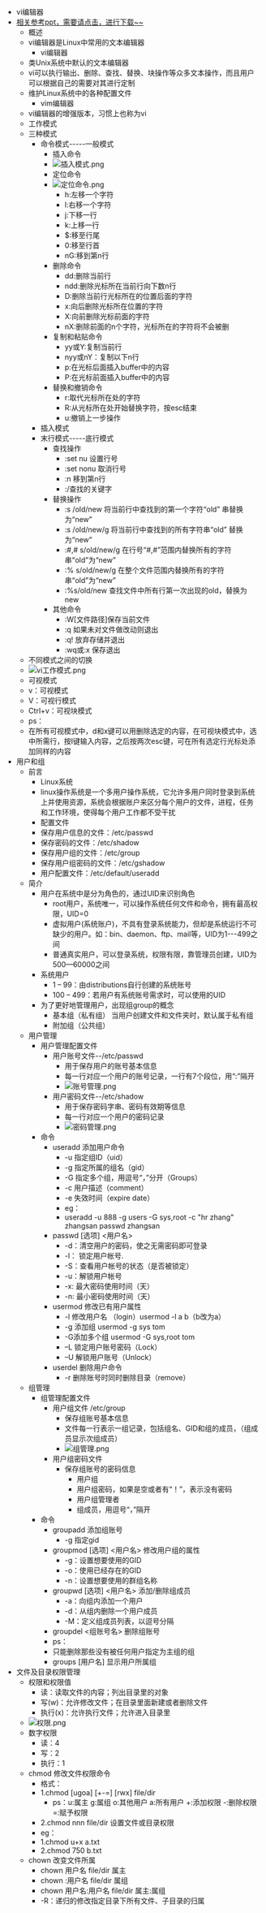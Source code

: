 * vi编辑器
* [相关参考ppt，需要请点击，进行下载~~](https://zmonely.github.io/zmOnely/firstWeek/vi.ppt)
	* 概述
	* vi编辑器是Linux中常用的文本编辑器
		* vi编辑器
	* 类Unix系统中默认的文本编辑器
	* vi可以执行输出、删除、查找、替换、块操作等众多文本操作，而且用户可以根据自己的需要对其进行定制
	* 维护Linux系统中的各种配置文件
		* vim编辑器
	* vi编辑器的增强版本，习惯上也称为vi
	* 工作模式
	* 三种模式
		* 命令模式-----一般模式
			* 插入命令
			* ![插入模式.png](https://upload-images.jianshu.io/upload_images/14467401-3918f03466eff784.png?imageMogr2/auto-orient/strip%7CimageView2/2/w/1240)
			* 定位命令
			* ![定位命令.png](https://upload-images.jianshu.io/upload_images/14467401-b5e47a5ecd838b45.png?imageMogr2/auto-orient/strip%7CimageView2/2/w/1240)
				* h:左移一个字符
				* l:右移一个字符
				* j:下移一行
				* k:上移一行
				* $:移至行尾
				* 0:移至行首
				* nG:移到第n行
			* 删除命令
				* dd:删除当前行
				* ndd:删除光标所在当前行向下数n行
				* D:删除当前行光标所在的位置后面的字符
				* x:向后删除光标所在位置的字符
				* X:向前删除光标前面的字符
				* nX:删除前面的n个字符，光标所在的字符将不会被删
			* 复制和粘贴命令
				* yy或Y:复制当前行
				* nyy或nY：复制以下n行
				* p:在光标后面插入buffer中的内容
				* P:在光标前面插入buffer中的内容
			* 替换和撤销命令
				* r:取代光标所在处的字符
				* R:从光标所在处开始替换字符，按esc结束
				* u:撤销上一步操作
		* 插入模式
		* 末行模式-----底行模式
			* 查找操作
				* :set nu	设置行号
				* :set nonu	取消行号
				* :n	移到第n行
				* :/查找的关键字
			* 替换操作
				* :s /old/new	将当前行中查找到的第一个字符“old” 串替换为“new”
				* :s /old/new/g	将当前行中查找到的所有字符串“old” 替换为“new”
				* :#,# s/old/new/g 	在行号“#,#”范围内替换所有的字符串“old”为“new”
				* :% s/old/new/g	在整个文件范围内替换所有的字符串“old”为“new”
				* :%s/old/new	查找文件中所有行第一次出现的old，替换为new
			* 其他命令
				* :W[文件路径]保存当前文件
				* :q 如果未对文件做改动则退出
				* :q! 放弃存储并退出
				* :wq或:x 保存退出
	* 不同模式之间的切换 
	* ![vi工作模式.png](https://upload-images.jianshu.io/upload_images/14467401-d74af935810e7d9c.png?imageMogr2/auto-orient/strip%7CimageView2/2/w/1240)
	* 可视模式
	* v：可视模式
	* V：可视行模式
	* Ctrl+v：可视块模式
	* ps：
	* 在所有可视模式中，d和x键可以用删除选定的内容，在可视块模式中，选中所需行，按I键输入内容，之后按两次esc键，可在所有选定行光标处添加同样的内容
* 用户和组
	* 前言
		* Linux系统
		* linux操作系统是一个多用户操作系统，它允许多用户同时登录到系统上并使用资源，系统会根据账户来区分每个用户的文件，进程，任务和工作环境，使得每个用户工作都不受干扰
		* 配置文件
		* 保存用户信息的文件：/etc/passwd
		* 保存密码的文件：/etc/shadow
		* 保存用户组的文件：/etc/group
		* 保存用户组密码的文件：/etc/gshadow
		* 用户配置文件：/etc/default/useradd
	* 简介
		* 用户在系统中是分为角色的，通过UID来识别角色
			* root用户，系统唯一，可以操作系统任何文件和命令，拥有最高权限，UID=0 
			* 虚拟用户(系统账户)，不具有登录系统能力，但却是系统运行不可缺少的用户。如：bin、daemon、ftp、mail等，UID为1---499之间
			* 普通真实用户，可以登录系统，权限有限，靠管理员创建，UID为500—60000之间
		* 系统用户
			* 1 – 99：由distributions自行创建的系统账号
			* 100 – 499：若用户有系统账号需求时，可以使用的UID
		* 为了更好地管理用户，出现组group的概念
			* 基本组（私有组） 当用户创建文件和文件夹时，默认属于私有组
			* 附加组（公共组）
	* 用户管理
		* 用户管理配置文件
			* 用户账号文件--/etc/passwd
				* 用于保存用户的账号基本信息
				* 每一行对应一个用户的账号记录，一行有7个段位，用“:”隔开
				* ![账号管理.png](https://upload-images.jianshu.io/upload_images/14467401-4e19eac8a4c0cff4.png?imageMogr2/auto-orient/strip%7CimageView2/2/w/1240)
			* 用户密码文件--/etc/shadow
				* 用于保存密码字串、密码有效期等信息
				* 每一行对应一个用户的密码记录
				* ![密码管理.png](https://upload-images.jianshu.io/upload_images/14467401-900f8b9f26c130df.png?imageMogr2/auto-orient/strip%7CimageView2/2/w/1240)
		* 命令
			* useradd 添加用户命令
				* -u 指定组ID（uid）
				* -g 指定所属的组名（gid）
				* -G 指定多个组，用逗号“，”分开（Groups）
				* -c 用户描述（comment）
				* -e 失效时间（expire date）
				* eg：
				* useradd -u 888 -g users -G sys,root -c "hr zhang" zhangsan passwd zhangsan
			* passwd [选项] <用户名>
				* -d：清空用户的密码，使之无需密码即可登录
				* -l： 锁定用户帐号.
				* -S：查看用户帐号的状态（是否被锁定）
				* -u：解锁用户帐号
				* -x:    最大密码使用时间（天）
				* -n:    最小密码使用时间（天）
			* usermod 修改已有用户属性
				* -l 修改用户名 （login）usermod -l a b（b改为a）
				* -g 添加组 usermod -g sys tom
				* -G添加多个组 usermod -G sys,root tom
				* –L 锁定用户账号密码（Lock）
				* –U 解锁用户账号（Unlock）
			* userdel 删除用户命令
				* -r 删除账号时同时删除目录（remove）
	* 组管理
		* 组管理配置文件
			* 用户组文件 /etc/group
				* 保存组账号基本信息
				* 文件每一行表示一组记录，包括组名、GID和组的成员，（组成员显示次组成员）
				* ![组管理.png](https://upload-images.jianshu.io/upload_images/14467401-c8db84f018dc51ce.png?imageMogr2/auto-orient/strip%7CimageView2/2/w/1240)
			* 用户组密码文件
				* 保存组账号的密码信息
					* 用户组
					* 用户组密码，如果是空或者有“！”，表示没有密码
					* 用户组管理者
					* 组成员，用逗号“，”隔开
		* 命令		
			* groupadd 添加组账号
				* -g 指定gid
			* groupmod [选项] <用户名> 修改用户组的属性
				* -g：设置想要使用的GID
				* -o：使用已经存在的GID
				* -n：设置想要使用的群组名称
			* groupwd [选项] <用户名> 添加/删除组成员
				* -a：向组内添加一个用户
				* -d：从组内删除一个用户成员
				* -M：定义组成员列表，以逗号分隔
			* groupdel <组账号名> 删除组账号
			* ps：
		    * 只能删除那些没有被任何用户指定为主组的组
			* groups [用户名] 显示用户所属组
* 文件及目录权限管理
	* 权限和权限值
		* 读：读取文件的内容；列出目录里的对象
		* 写(w)：允许修改文件；在目录里面新建或者删除文件
		* 执行(x)：允许执行文件；允许进入目录里
	* ![权限.png](https://upload-images.jianshu.io/upload_images/14467401-cfebcf37323be099.png?imageMogr2/auto-orient/strip%7CimageView2/2/w/1240)
	* 数字权限
		* 读：4 
		* 写：2
		* 执行：1		
	* chmod 修改文件权限命令
		* 格式：
		* 1.chmod [ugoa] [+-=] [rwx] file/dir 
			* ps：u:属主  g:属组  o:其他用户  a:所有用户
			+:添加权限  -:删除权限  =:赋予权限
		* 2.chmod nnn file/dir 设置文件或目录权限 
		* eg：
		* 1.chmod  u+x  a.txt
		* 2.chmod  750  b.txt
	* chown 改变文件所属
		* chown 用户名 file/dir 属主
		* chown :用户名 file/dir 属组
		* chown  用户名:用户名 file/dir 属主:属组
		* -R：递归的修改指定目录下所有文件、子目录的归属
		
			
			
	